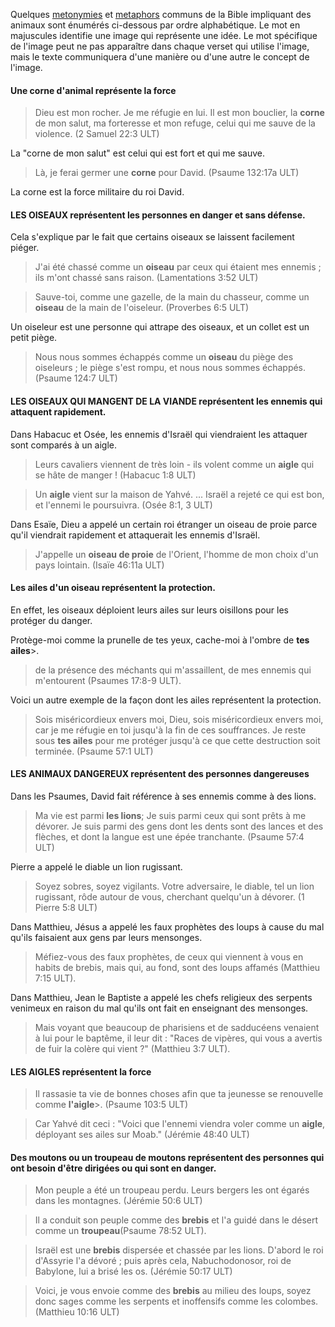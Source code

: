 Quelques [metonymies](../figs-metonymy/01.md) et [metaphors](../figs-metaphor/01.md) communs de la Bible impliquant des animaux sont énumérés ci-dessous par ordre alphabétique. Le mot en majuscules identifie une image qui représente une idée. Le mot spécifique de l'image peut ne pas apparaître dans chaque verset qui utilise l'image, mais le texte communiquera d'une manière ou d'une autre le concept de l'image.

#### Une corne d'animal représente la force

> Dieu est mon rocher. Je me réfugie en lui.
> Il est mon bouclier, la **corne** de mon salut, ma forteresse et mon refuge,
> celui qui me sauve de la violence. (2 Samuel 22:3 ULT)

La "corne de mon salut" est celui qui est fort et qui me sauve.

> Là, je ferai germer une **corne** pour David. (Psaume 132:17a ULT)

La corne est la force militaire du roi David.

#### LES OISEAUX représentent les personnes en danger et sans défense.

Cela s'explique par le fait que certains oiseaux se laissent facilement piéger.

> J'ai été chassé comme un **oiseau** par ceux qui étaient mes ennemis ; ils m'ont chassé sans raison. (Lamentations 3:52 ULT)

> Sauve-toi, comme une gazelle, de la main du chasseur,
> comme un **oiseau** de la main de l'oiseleur. (Proverbes 6:5 ULT)

Un oiseleur est une personne qui attrape des oiseaux, et un collet est un petit piège.

> Nous nous sommes échappés comme un **oiseau** du piège des oiseleurs ;
> le piège s'est rompu, et nous nous sommes échappés. (Psaume 124:7 ULT)

#### LES OISEAUX QUI MANGENT DE LA VIANDE représentent les ennemis qui attaquent rapidement.

Dans Habacuc et Osée, les ennemis d'Israël qui viendraient les attaquer sont comparés à un aigle.

> Leurs cavaliers viennent de très loin - ils volent comme un **aigle** qui se hâte de manger ! (Habacuc 1:8 ULT)

> Un **aigle** vient sur la maison de Yahvé.
> ... Israël a rejeté ce qui est bon,
> et l'ennemi le poursuivra. (Osée 8:1, 3 ULT)

Dans Esaïe, Dieu a appelé un certain roi étranger un oiseau de proie parce qu'il viendrait rapidement et attaquerait les ennemis d'Israël.

> J'appelle un **oiseau de proie** de l'Orient, l'homme de mon choix d'un pays lointain. (Isaïe 46:11a ULT)

#### Les ailes d'un oiseau représentent la protection.

En effet, les oiseaux déploient leurs ailes sur leurs oisillons pour les protéger du danger.

Protège-moi comme la prunelle de tes yeux, cache-moi à l'ombre de **tes ailes**>.
> de la présence des méchants qui m'assaillent, de mes ennemis qui m'entourent (Psaumes 17:8-9 ULT).

Voici un autre exemple de la façon dont les ailes représentent la protection.

> Sois miséricordieux envers moi, Dieu, sois miséricordieux envers moi,
> car je me réfugie en toi jusqu'à la fin de ces souffrances.
> Je reste sous **tes ailes** pour me protéger jusqu'à ce que cette destruction soit terminée. (Psaume 57:1 ULT)

#### LES ANIMAUX DANGEREUX représentent des personnes dangereuses

Dans les Psaumes, David fait référence à ses ennemis comme à des lions.

> Ma vie est parmi **les lions**;
> Je suis parmi ceux qui sont prêts à me dévorer.
> Je suis parmi des gens dont les dents sont des lances et des flèches,
> et dont la langue est une épée tranchante. (Psaume 57:4 ULT)

Pierre a appelé le diable un lion rugissant.

> Soyez sobres, soyez vigilants. Votre adversaire, le diable, tel un lion rugissant, rôde autour de vous, cherchant quelqu'un à dévorer. (1 Pierre 5:8 ULT)

Dans Matthieu, Jésus a appelé les faux prophètes des loups à cause du mal qu'ils faisaient aux gens par leurs mensonges.

> Méfiez-vous des faux prophètes, de ceux qui viennent à vous en habits de brebis, mais qui, au fond, sont des loups affamés (Matthieu 7:15 ULT).

Dans Matthieu, Jean le Baptiste a appelé les chefs religieux des serpents venimeux en raison du mal qu'ils ont fait en enseignant des mensonges.

> Mais voyant que beaucoup de pharisiens et de sadducéens venaient à lui pour le baptême, il leur dit : "Races de vipères, qui vous a avertis de fuir la colère qui vient ?" (Matthieu 3:7 ULT).

#### LES AIGLES représentent la force

> Il rassasie ta vie de bonnes choses
> afin que ta jeunesse se renouvelle comme **l'aigle**>. (Psaume 103:5 ULT)

> Car Yahvé dit ceci : "Voici que l'ennemi viendra voler comme un **aigle**, déployant ses ailes sur Moab." (Jérémie 48:40 ULT)

#### Des moutons ou un troupeau de moutons représentent des personnes qui ont besoin d'être dirigées ou qui sont en danger.

> Mon peuple a été un troupeau perdu. Leurs bergers les ont égarés dans les montagnes. (Jérémie 50:6 ULT)

> Il a conduit son peuple comme des **brebis** et l'a guidé dans le désert comme un **troupeau**(Psaume 78:52 ULT).

> Israël est une **brebis** dispersée et chassée par les lions. D'abord le roi d'Assyrie l'a dévoré ;
> puis après cela, Nabuchodonosor, roi de Babylone, lui a brisé les os. (Jérémie 50:17 ULT)

> Voici, je vous envoie comme des **brebis** au milieu des loups, soyez donc sages comme les serpents et inoffensifs comme les colombes. (Matthieu 10:16 ULT)
